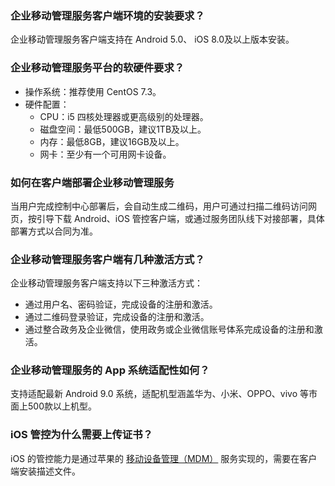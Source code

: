 
### 企业移动管理服务客户端环境的安装要求？
企业移动管理服务客户端支持在 Android 5.0、 iOS 8.0及以上版本安装。
### 企业移动管理服务平台的软硬件要求？
- 操作系统：推荐使用 CentOS 7.3。
- 硬件配置：
	- CPU：i5 四核处理器或更高级别的处理器。
	- 磁盘空间：最低500GB，建议1TB及以上。
	- 内存：最低8GB，建议16GB及以上。
	- 网卡：至少有一个可用网卡设备。

### 如何在客户端部署企业移动管理服务
当用户完成控制中心部署后，会自动生成二维码，用户可通过扫描二维码访问网页，按引导下载 Android、iOS 管控客户端，或通过服务团队线下对接部署，具体部署方式以合同为准。
### 企业移动管理服务客户端有几种激活方式？
企业移动管理服务客户端支持以下三种激活方式：
- 通过用户名、密码验证，完成设备的注册和激活。
- 通过二维码登录验证，完成设备的注册和激活。
- 通过整合政务及企业微信，使用政务或企业微信账号体系完成设备的注册和激活。

### 企业移动管理服务的 App 系统适配性如何？
支持适配最新 Android 9.0 系统，适配机型涵盖华为、小米、OPPO、vivo 等市面上500款以上机型。
### iOS 管控为什么需要上传证书？
iOS 的管控能力是通过苹果的 [移动设备管理（MDM）](https://cloud.tencent.com/document/product/1182/40994) 服务实现的，需要在客户端安装描述文件。
